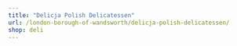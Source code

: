 ```yaml
---
title: "Delicja Polish Delicatessen"
url: /london-borough-of-wandsworth/delicja-polish-delicatessen/
shop: deli
---
```

